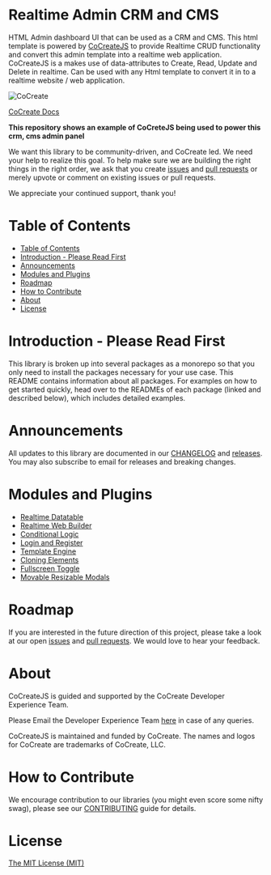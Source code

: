 # Realtime Admin CRM and CMS
HTML Admin dashboard UI that can be used as a CRM and CMS. This html template is powered by [CoCreateJS](https://cocreate.app/documentation) to provide Realtime CRUD functionality and  convert this admin template into a realtime web application. CoCreateJS is a  makes use of data-attributes to Create, Read, Update and Delete in realtime. Can be used with any Html template to convert it in to a realtime website / web application. 

![CoCreate](https://cdn.cocreate.app/logo.png)

[CoCreate Docs](https://cocreate.app/documentation)

**This repository shows an example of CoCreteJS being used to power this crm, cms admin panel**

We want this library to be community-driven, and CoCreate led. We need your help to realize this goal. To help make sure we are building the right things in the right order, we ask that you create [issues](https://github.com/CoCreate-app/Realtime_Admin_CRM_and_CMS/issues) and [pull requests](https://github.com/CoCreate-app/Realtime_Admin_CRM_and_CMS/pulls) or merely upvote or comment on existing issues or pull requests.

We appreciate your continued support, thank you!

# Table of Contents

- [Table of Contents](#table-of-contents)
- [Introduction - Please Read First](#introduction---please-read-first)
- [Announcements](#announcements)
- [Modules and Plugins](#announcements)
- [Roadmap](#roadmap)
- [How to Contribute](#how-to-contribute)
- [About](#about)
- [License](#license)

<a name="introduction"></a>
# Introduction - Please Read First

This library is broken up into several packages as a monorepo so that you only need to install the packages necessary for your use case. This README contains information about all packages. For examples on how to get started quickly, head over to the READMEs of each package (linked and described below), which includes detailed examples.

<a name="announcements"></a>
# Announcements

All updates to this library are documented in our [CHANGELOG](https://github.com/CoCreate-app/CoCreate-init/blob/master/CHANGELOG.md) and [releases](https://github.com/CoCreate-app/CoCreateJS/releases). You may also subscribe to email for releases and breaking changes. 

<a name="modules"></a>
# Modules and Plugins

* [Realtime Datatable](https://github.com/CoCreate-app/CoCreate-dataTable)
* [Realtime Web Builder](https://github.com/CoCreate-app/CoCreate-builder)
* [Conditional Logic](https://github.com/CoCreate-app/CoCreate-conditional-logic)
* [Login and Register](https://github.com/CoCreate-app/CoCreate-users)
* [Template Engine](https://github.com/CoCreate-app/CoCreate-templating)
* [Cloning Elements](https://github.com/CoCreate-app//CoCreate-clone)
* [Fullscreen Toggle](https://github.com/CoCreate-app/CoCreate-fullscreen)
* [Movable Resizable Modals](https://github.com/CoCreate-app/CoCreate-modal)

<a name="roadmap"></a>
# Roadmap

If you are interested in the future direction of this project, please take a look at our open [issues](https://github.com/CoCreate-app/CoCreate-init/issues) and [pull requests](https://github.com/CoCreate-app/CoCreate-init/pulls). We would love to hear your feedback.


<a name="about"></a>
# About

CoCreateJS is guided and supported by the CoCreate Developer Experience Team.

Please Email the Developer Experience Team [here](mailto:develop@cocreate.app) in case of any queries.

CoCreateJS is maintained and funded by CoCreate. The names and logos for CoCreate are trademarks of CoCreate, LLC.

<a name="contribute"></a>
# How to Contribute

We encourage contribution to our libraries (you might even score some nifty swag), please see our [CONTRIBUTING](https://github.com/CoCreate-app/CoCreate-init/blob/master/CONTRIBUTING.md) guide for details.

# License
[The MIT License (MIT)](https://github.com/CoCreate-app/CoCreate-init/blob/master/LICENSE)
